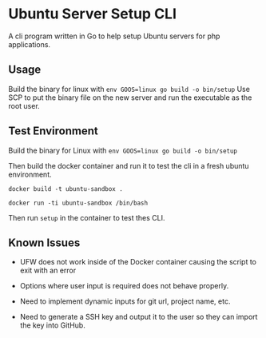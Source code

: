 # Ubuntu Server Setup CLI

A cli program written in Go to help setup Ubuntu servers for php applications.

## Usage

Build the binary for linux with `env GOOS=linux go build -o bin/setup`
Use SCP to put the binary file on the new server and run the executable as the root user.

## Test Environment

Build the binary for Linux with `env GOOS=linux go build -o bin/setup`

Then build the docker container and run it to test the cli in a fresh ubuntu environment.

`docker build -t ubuntu-sandbox .`

`docker run -ti ubuntu-sandbox /bin/bash`

Then run `setup` in the container to test thes CLI.

## Known Issues

* UFW does not work inside of the Docker container causing the script to exit with an error

* Options where user input is required does not behave properly.

* Need to implement dynamic inputs for git url, project name, etc.

* Need to generate a SSH key and output it to the user so they can import the key into GitHub.